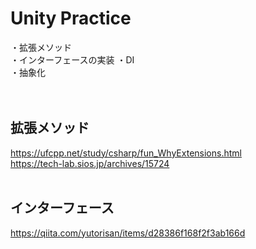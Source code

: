 # Unity Practice

・拡張メソッド<br>
・インターフェースの実装
・DI<br>
・抽象化<br>
<br><br>
## 拡張メソッド
https://ufcpp.net/study/csharp/fun_WhyExtensions.html<br>
https://tech-lab.sios.jp/archives/15724<br>
<br>
## インターフェース
https://qiita.com/yutorisan/items/d28386f168f2f3ab166d

